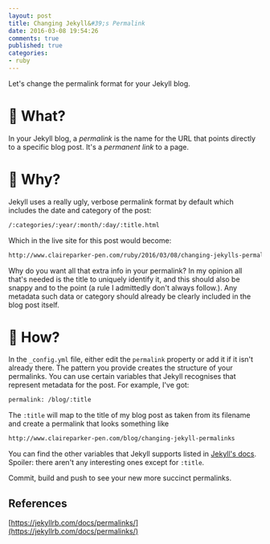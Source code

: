 ```yaml
---
layout: post
title: Changing Jekyll&#39;s Permalink
date: 2016-03-08 19:54:26
comments: true
published: true
categories:
- ruby
---
```


Let's change the permalink format for your Jekyll blog.

# :link: What?

In your Jekyll blog, a _permalink_ is the name for the URL that points directly to a specific blog post. It's a _permanent link_ to a page.

# :link: Why?

Jekyll uses a really ugly, verbose permalink format by default which includes the date and category of the post:

```bash
/:categories/:year/:month/:day/:title.html
```

Which in the live site for this post would become:

```bash
http://www.claireparker-pen.com/ruby/2016/03/08/changing-jekylls-permalink.html
```

Why do you want all that extra info in your permalink? In my opinion all that's needed is the title to uniquely identify it, and this should also be snappy and to the point (a rule I admittedly don't always follow.). Any metadata such data or category should already be clearly included in the blog post itself.

# :link: How?

In the `_config.yml` file, either edit the `permalink` property or add it if it isn't already there. The pattern you provide creates the structure of your permalinks. You can use certain variables that Jekyll recognises that represent metadata for the post. For example, I've got:

```bash
permalink: /blog/:title
```

The `:title` will map to the title of my blog post as taken from its filename and create a permalink that looks something like

```bash
http://www.claireparker-pen.com/blog/changing-jekyll-permalinks
```

You can find the other variables that Jekyll supports listed in [Jekyll's docs](https://jekyllrb.com/docs/permalinks/). Spoiler: there aren't any interesting ones except for `:title`.

Commit, build and push to see your new more succinct permalinks.

## References

[https://jekyllrb.com/docs/permalinks/](https://jekyllrb.com/docs/permalinks/)
